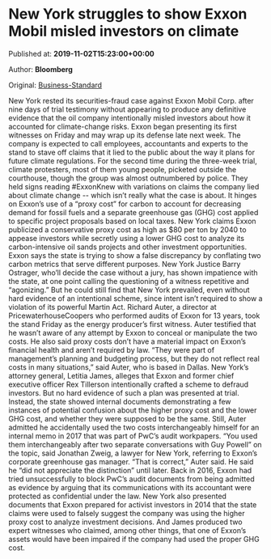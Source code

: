 
# New York struggles to show Exxon Mobil misled investors on climate

Published at: **2019-11-02T15:23:00+00:00**

Author: **Bloomberg**

Original: [Business-Standard](https://www.business-standard.com/article/international/new-york-struggles-to-show-exxon-mobil-misled-investors-on-climate-119110200955_1.html)

New York rested its securities-fraud case against Exxon Mobil Corp. after nine days of trial testimony without appearing to produce any definitive evidence that the oil company intentionally misled investors about how it accounted for climate-change risks.
Exxon began presenting its first witnesses on Friday and may wrap up its defense late next week. The company is expected to call employees, accountants and experts to the stand to stave off claims that it lied to the public about the way it plans for future climate regulations.
For the second time during the three-week trial, climate protesters, most of them young people, picketed outside the courthouse, though the group was almost outnumbered by police. They held signs reading #ExxonKnew with variations on claims the company lied about climate change -- which isn’t really what the case is about.
It hinges on Exxon’s use of a “proxy cost” for carbon to account for decreasing demand for fossil fuels and a separate greenhouse gas (GHG) cost applied to specific project proposals based on local taxes.
New York claims Exxon publicized a conservative proxy cost as high as $80 per ton by 2040 to appease investors while secretly using a lower GHG cost to analyze its carbon-intensive oil sands projects and other investment opportunities. Exxon says the state is trying to show a false discrepancy by conflating two carbon metrics that serve different purposes.
New York Justice Barry Ostrager, who’ll decide the case without a jury, has shown impatience with the state, at one point calling the questioning of a witness repetitive and “agonizing.” But he could still find that New York prevailed, even without hard evidence of an intentional scheme, since intent isn’t required to show a violation of its powerful Martin Act.
Richard Auter, a director at PricewaterhouseCoopers who performed audits of Exxon for 13 years, took the stand Friday as the energy producer’s first witness. Auter testified that he wasn’t aware of any attempt by Exxon to conceal or manipulate the two costs. He also said proxy costs don’t have a material impact on Exxon’s financial health and aren’t required by law.
“They were part of management’s planning and budgeting process, but they do not reflect real costs in many situations,” said Auter, who is based in Dallas.
New York’s attorney general, Letitia James, alleges that Exxon and former chief executive officer Rex Tillerson intentionally crafted a scheme to defraud investors.
But no hard evidence of such a plan was presented at trial. Instead, the state showed internal documents demonstrating a few instances of potential confusion about the higher proxy cost and the lower GHG cost, and whether they were supposed to be the same.
Still, Auter admitted he accidentally used the two costs interchangeably himself for an internal memo in 2017 that was part of PwC’s audit workpapers.
“You used them interchangeably after two separate conversations with Guy Powell” on the topic, said Jonathan Zweig, a lawyer for New York, referring to Exxon’s corporate greenhouse gas manager.
“That is correct,” Auter said. He said he “did not appreciate the distinction” until later.
Back in 2016, Exxon had tried unsuccessfully to block PwC’s audit documents from being admitted as evidence by arguing that its communications with its accountant were protected as confidential under the law.
New York also presented documents that Exxon prepared for activist investors in 2014 that the state claims were used to falsely suggest the company was using the higher proxy cost to analyze investment decisions. And James produced two expert witnesses who claimed, among other things, that one of Exxon’s assets would have been impaired if the company had used the proper GHG cost.
